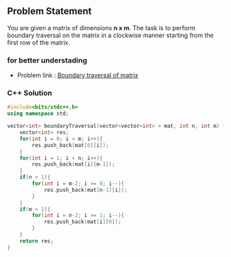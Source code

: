 ## Problem Statement

You are given a matrix of dimensions **n x m**. The task is to perform boundary traversal on the matrix in a clockwise manner starting from the first row of the matrix.

### for better understading
- Problem link : [Boundary traversal of matrix](https://www.geeksforgeeks.org/problems/boundary-traversal-of-matrix-1587115620/1?page=1&category=Matrix&status=solved&sortBy=submissions)

### C++ Solution

```cpp
#include<bits/stdc++.h>
using namespace std;

vector<int> boundaryTraversal(vector<vector<int> > mat, int n, int m) {
    vector<int> res;
    for(int i = 0; i < m; i++){
        res.push_back(mat[0][i]);
    }
    for(int i = 1; i < n; i++){
        res.push_back(mat[i][m-1]);
    }
    if(n > 1){
        for(int i = m-2; i >= 0; i--){
            res.push_back(mat[n-1][i]);
        }
    }
    if(m > 1){
        for(int i = n-2; i >= 1; i--){
            res.push_back(mat[i][0]);
        }
    }
    return res;
}
```